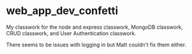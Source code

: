 # web_app_dev_confetti

My classwork for the node and express classwork, MongoDB classwork, CRUD classwork, and User Authentication classwork.

There seems to be issues with logging in but Matt couldn't fix them either.
